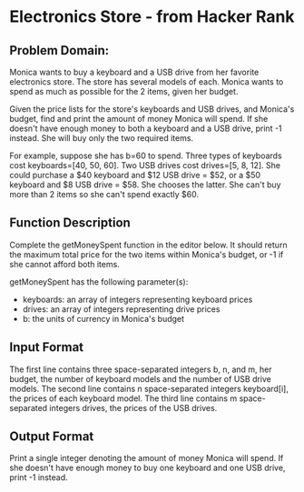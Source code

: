 # Electronics Store - from Hacker Rank

## Problem Domain:

Monica wants to buy a keyboard and a USB drive from her favorite electronics store. The store has several models of each. Monica wants to spend as much as possible for the 2 items, given her budget.

Given the price lists for the store's keyboards and USB drives, and Monica's budget, find and print the amount of money Monica will spend. If she doesn't have enough money to both a keyboard and a USB drive, print -1 instead. She will buy only the two required items.

For example, suppose she has b=60 to spend. Three types of keyboards cost  keyboards=[40, 50, 60]. Two USB drives cost drives=[5, 8, 12]. She could purchase a $40 keyboard and $12 USB drive = $52, or a $50 keyboard and $8 USB drive = $58. She chooses the latter. She can't buy more than 2 items so she can't spend exactly $60.

## Function Description

Complete the getMoneySpent function in the editor below. It should return the maximum total price for the two items within Monica's budget, or -1 if she cannot afford both items.

getMoneySpent has the following parameter(s):

* keyboards: an array of integers representing keyboard prices
* drives: an array of integers representing drive prices
* b: the units of currency in Monica's budget

## Input Format

The first line contains three space-separated integers b, n, and m, her budget, the number of keyboard models and the number of USB drive models.
The second line contains n space-separated integers keyboard[i], the prices of each keyboard model.
The third line contains m space-separated integers drives, the prices of the USB drives.


## Output Format

Print a single integer denoting the amount of money Monica will spend. If she doesn't have enough money to buy one keyboard and one USB drive, print -1 instead.